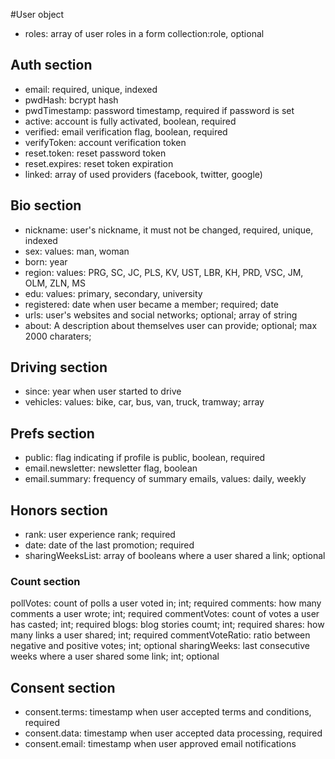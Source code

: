 #User object 
* roles: array of user roles in a form collection:role, optional

## Auth section

* email: required, unique, indexed
* pwdHash: bcrypt hash
* pwdTimestamp: password timestamp, required if password is set
* active: account is fully activated, boolean, required
* verified: email verification flag, boolean, required
* verifyToken: account verification token
* reset.token: reset password token
* reset.expires: reset token expiration
* linked: array of used providers (facebook, twitter, google)

## Bio section

* nickname: user's nickname, it must not be changed, required, unique, indexed
* sex: values: man, woman
* born: year
* region: values: PRG, SC, JC, PLS, KV, UST, LBR, KH, PRD, VSC, JM, OLM, ZLN, MS
* edu: values: primary, secondary, university
* registered: date when user became a member; required; date
* urls: user's websites and social networks; optional; array of string
* about: A description about themselves user can provide; optional; max 2000 charaters;

## Driving section

* since: year when user started to drive
* vehicles: values: bike, car, bus, van, truck, tramway; array

## Prefs section

* public: flag indicating if profile is public, boolean, required
* email.newsletter: newsletter flag, boolean
* email.summary: frequency of summary emails, values: daily, weekly

## Honors section

* rank: user experience rank; required
* date: date of the last promotion; required
* sharingWeeksList: array of booleans where a user shared a link; optional

### Count section
pollVotes: count of polls a user voted in; int; required
comments: how many comments a user wrote; int; required
commentVotes: count of votes a user has casted; int; required 
blogs: blog stories coumt; int; required
shares: how many links a user shared; int; required
commentVoteRatio: ratio between negative and positive votes; int; optional
sharingWeeks: last consecutive weeks where a user shared some link; int; optional

## Consent section

* consent.terms: timestamp when user accepted terms and conditions, required
* consent.data: timestamp when user accepted data processing, required
* consent.email: timestamp when user approved email notifications

